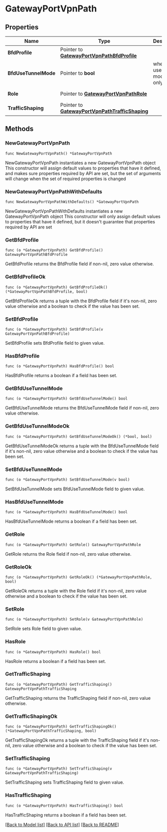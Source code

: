 # GatewayPortVpnPath

## Properties

Name | Type | Description | Notes
------------ | ------------- | ------------- | -------------
**BfdProfile** | Pointer to [**GatewayPortVpnPathBfdProfile**](GatewayPortVpnPathBfdProfile.md) |  | [optional] [default to GATEWAYPORTVPNPATHBFDPROFILE_BROADBAND]
**BfdUseTunnelMode** | Pointer to **bool** | whether to use tunnel mode. SSR only | [optional] [default to false]
**Role** | Pointer to [**GatewayPortVpnPathRole**](GatewayPortVpnPathRole.md) |  | [optional] [default to GATEWAYPORTVPNPATHROLE_SPOKE]
**TrafficShaping** | Pointer to [**GatewayPortVpnPathTrafficShaping**](GatewayPortVpnPathTrafficShaping.md) |  | [optional] 

## Methods

### NewGatewayPortVpnPath

`func NewGatewayPortVpnPath() *GatewayPortVpnPath`

NewGatewayPortVpnPath instantiates a new GatewayPortVpnPath object
This constructor will assign default values to properties that have it defined,
and makes sure properties required by API are set, but the set of arguments
will change when the set of required properties is changed

### NewGatewayPortVpnPathWithDefaults

`func NewGatewayPortVpnPathWithDefaults() *GatewayPortVpnPath`

NewGatewayPortVpnPathWithDefaults instantiates a new GatewayPortVpnPath object
This constructor will only assign default values to properties that have it defined,
but it doesn't guarantee that properties required by API are set

### GetBfdProfile

`func (o *GatewayPortVpnPath) GetBfdProfile() GatewayPortVpnPathBfdProfile`

GetBfdProfile returns the BfdProfile field if non-nil, zero value otherwise.

### GetBfdProfileOk

`func (o *GatewayPortVpnPath) GetBfdProfileOk() (*GatewayPortVpnPathBfdProfile, bool)`

GetBfdProfileOk returns a tuple with the BfdProfile field if it's non-nil, zero value otherwise
and a boolean to check if the value has been set.

### SetBfdProfile

`func (o *GatewayPortVpnPath) SetBfdProfile(v GatewayPortVpnPathBfdProfile)`

SetBfdProfile sets BfdProfile field to given value.

### HasBfdProfile

`func (o *GatewayPortVpnPath) HasBfdProfile() bool`

HasBfdProfile returns a boolean if a field has been set.

### GetBfdUseTunnelMode

`func (o *GatewayPortVpnPath) GetBfdUseTunnelMode() bool`

GetBfdUseTunnelMode returns the BfdUseTunnelMode field if non-nil, zero value otherwise.

### GetBfdUseTunnelModeOk

`func (o *GatewayPortVpnPath) GetBfdUseTunnelModeOk() (*bool, bool)`

GetBfdUseTunnelModeOk returns a tuple with the BfdUseTunnelMode field if it's non-nil, zero value otherwise
and a boolean to check if the value has been set.

### SetBfdUseTunnelMode

`func (o *GatewayPortVpnPath) SetBfdUseTunnelMode(v bool)`

SetBfdUseTunnelMode sets BfdUseTunnelMode field to given value.

### HasBfdUseTunnelMode

`func (o *GatewayPortVpnPath) HasBfdUseTunnelMode() bool`

HasBfdUseTunnelMode returns a boolean if a field has been set.

### GetRole

`func (o *GatewayPortVpnPath) GetRole() GatewayPortVpnPathRole`

GetRole returns the Role field if non-nil, zero value otherwise.

### GetRoleOk

`func (o *GatewayPortVpnPath) GetRoleOk() (*GatewayPortVpnPathRole, bool)`

GetRoleOk returns a tuple with the Role field if it's non-nil, zero value otherwise
and a boolean to check if the value has been set.

### SetRole

`func (o *GatewayPortVpnPath) SetRole(v GatewayPortVpnPathRole)`

SetRole sets Role field to given value.

### HasRole

`func (o *GatewayPortVpnPath) HasRole() bool`

HasRole returns a boolean if a field has been set.

### GetTrafficShaping

`func (o *GatewayPortVpnPath) GetTrafficShaping() GatewayPortVpnPathTrafficShaping`

GetTrafficShaping returns the TrafficShaping field if non-nil, zero value otherwise.

### GetTrafficShapingOk

`func (o *GatewayPortVpnPath) GetTrafficShapingOk() (*GatewayPortVpnPathTrafficShaping, bool)`

GetTrafficShapingOk returns a tuple with the TrafficShaping field if it's non-nil, zero value otherwise
and a boolean to check if the value has been set.

### SetTrafficShaping

`func (o *GatewayPortVpnPath) SetTrafficShaping(v GatewayPortVpnPathTrafficShaping)`

SetTrafficShaping sets TrafficShaping field to given value.

### HasTrafficShaping

`func (o *GatewayPortVpnPath) HasTrafficShaping() bool`

HasTrafficShaping returns a boolean if a field has been set.


[[Back to Model list]](../README.md#documentation-for-models) [[Back to API list]](../README.md#documentation-for-api-endpoints) [[Back to README]](../README.md)


